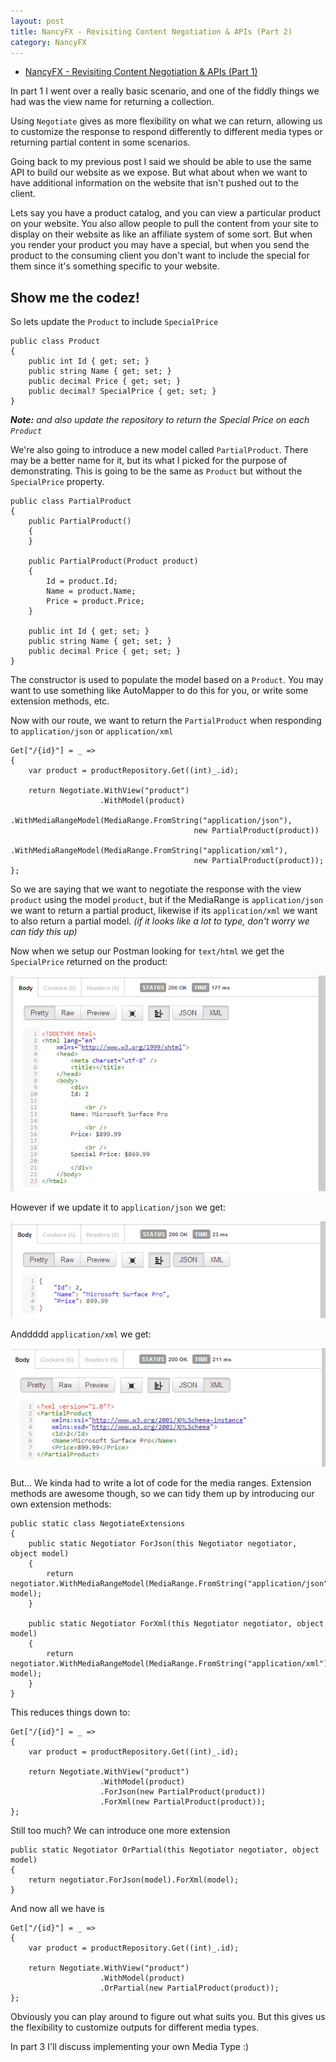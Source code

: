 ```yaml
---
layout: post
title: NancyFX - Revisiting Content Negotiation & APIs (Part 2)
category: NancyFX
---
```



- [NancyFX - Revisiting Content Negotiation & APIs (Part 1)](/2013/04/nancyfx-revisiting-content-negotiation-and-apis-part-1/)

In part 1 I went over a really basic scenario, and one of the fiddly things we had was the view name for returning a collection.

Using `Negotiate` gives as more flexibility on what we can return, allowing us to customize the response to respond differently to different media types or returning partial content in some scenarios.

Going back to my previous post I said we should be able to use the same API to build our website as we expose. But what about when we want to have additional information on the website that isn't pushed out to the client.

Lets say you have a product catalog, and you can view a particular product on your website. You also allow people to pull the content from your site to display on their website as like an affiliate system of some sort. But when you render your product you may have a special, but when you send the product to the consuming client you don't want to include the special for them since it's something specific to your website.

## Show me the codez!

So lets update the `Product` to include `SpecialPrice`
	
<!--excerpt-->

	public class Product
	{
	    public int Id { get; set; }
	    public string Name { get; set; }
	    public decimal Price { get; set; }
	    public decimal? SpecialPrice { get; set; }
	}

***Note:** and also update the repository to return the Special Price on each `Product`*

We're also going to introduce a new model called `PartialProduct`. There may be a better name for it, but its what I picked for the purpose of demonstrating. This is going to be the same as `Product` but without the `SpecialPrice` property.

	public class PartialProduct
	{
	    public PartialProduct()
	    {
	    }
	
	    public PartialProduct(Product product)
	    {
	        Id = product.Id;
	        Name = product.Name;
	        Price = product.Price;
	    }
	
	    public int Id { get; set; }
	    public string Name { get; set; }
	    public decimal Price { get; set; }
	}

The constructor is used to populate the model based on a `Product`. You may want to use something like AutoMapper to do this for you, or write some extension methods, etc.

Now with our route, we want to return the `PartialProduct` when responding to `application/json` or `application/xml`

	Get["/{id}"] = _ =>
	{
	    var product = productRepository.Get((int)_.id);
	
	    return Negotiate.WithView("product")
	                    .WithModel(product)
	                    .WithMediaRangeModel(MediaRange.FromString("application/json"),
	                                         new PartialProduct(product))
	                    .WithMediaRangeModel(MediaRange.FromString("application/xml"),
	                                         new PartialProduct(product));
	};

So we are saying that we want to negotiate the response with the view `product` using the model `product`, but if the MediaRange is `application/json` we want to return a partial product, likewise if its `application/xml` we want to also return a partial model. *(if it looks like a lot to type, don't worry we can tidy this up)*

Now when we setup our Postman looking for `text/html` we get the `SpecialPrice` returned on the product:

![](/images/nancyfx-conneg-updated-part2-1.png)

However if we update it to `application/json` we get:

![](/images/nancyfx-conneg-updated-part2-2.png)

Anddddd `application/xml` we get:

![](/images/nancyfx-conneg-updated-part2-3.png)

But... We kinda had to write a lot of code for the media ranges. Extension methods are awesome though, so we can tidy them up by introducing our own extension methods:

	public static class NegotiateExtensions
	{
	    public static Negotiator ForJson(this Negotiator negotiator, object model)
	    {
	        return negotiator.WithMediaRangeModel(MediaRange.FromString("application/json"), model);
	    }
	
	    public static Negotiator ForXml(this Negotiator negotiator, object model)
	    {
	        return negotiator.WithMediaRangeModel(MediaRange.FromString("application/xml"), model);
	    }
	}	

This reduces things down to:

	Get["/{id}"] = _ =>
	{
	    var product = productRepository.Get((int)_.id);
	
	    return Negotiate.WithView("product")
	                    .WithModel(product)
	                    .ForJson(new PartialProduct(product))
	                    .ForXml(new PartialProduct(product));
	};

Still too much? We can introduce one more extension

	public static Negotiator OrPartial(this Negotiator negotiator, object model)
	{
	    return negotiator.ForJson(model).ForXml(model);
	}

And now all we have is
	
	Get["/{id}"] = _ =>
	{
	    var product = productRepository.Get((int)_.id);
	
	    return Negotiate.WithView("product")
	                    .WithModel(product)
	                    .OrPartial(new PartialProduct(product));
	};

Obviously you can play around to figure out what suits you. But this gives us the flexibility to customize outputs for different media types. 

In part 3 I'll discuss implementing your own Media Type :)